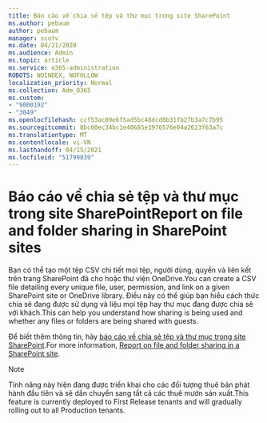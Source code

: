 ```yaml
---
title: Báo cáo về chia sẻ tệp và thư mục trong site SharePoint
ms.author: pebaum
author: pebaum
manager: scotv
ms.date: 04/21/2020
ms.audience: Admin
ms.topic: article
ms.service: o365-administration
ROBOTS: NOINDEX, NOFOLLOW
localization_priority: Normal
ms.collection: Adm_O365
ms.custom:
- "9000192"
- "3049"
ms.openlocfilehash: ccf53ac09e6f5ad5bc48dcd8b31fb27b3a7c7b95
ms.sourcegitcommit: 8bc60ec34bc1e40685e3976576e04a2623f63a7c
ms.translationtype: MT
ms.contentlocale: vi-VN
ms.lasthandoff: 04/15/2021
ms.locfileid: "51799039"
---
```

# <a name="report-on-file-and-folder-sharing-in-sharepoint-sites"></a><span data-ttu-id="ad5a7-102">Báo cáo về chia sẻ tệp và thư mục trong site SharePoint</span><span class="sxs-lookup"><span data-stu-id="ad5a7-102">Report on file and folder sharing in SharePoint sites</span></span>

<span data-ttu-id="ad5a7-103">Bạn có thể tạo một tệp CSV chi tiết mọi tệp, người dùng, quyền và liên kết trên trang SharePoint đã cho hoặc thư viện OneDrive.</span><span class="sxs-lookup"><span data-stu-id="ad5a7-103">You can create a CSV file detailing every unique file, user, permission, and link on a given SharePoint site or OneDrive library.</span></span> <span data-ttu-id="ad5a7-104">Điều này có thể giúp bạn hiểu cách thức chia sẻ đang được sử dụng và liệu mọi tệp hay thư mục đang được chia sẻ với khách.</span><span class="sxs-lookup"><span data-stu-id="ad5a7-104">This can help you understand how sharing is being used and whether any files or folders are being shared with guests.</span></span>

<span data-ttu-id="ad5a7-105">Để biết thêm thông tin, hãy [báo cáo về chia sẻ tệp và thư mục trong site SharePoint](https://docs.microsoft.com/sharepoint/sharing-reports).</span><span class="sxs-lookup"><span data-stu-id="ad5a7-105">For more information, [Report on file and folder sharing in a SharePoint site](https://docs.microsoft.com/sharepoint/sharing-reports).</span></span>

> [!NOTE]
> <span data-ttu-id="ad5a7-106">Tính năng này hiện đang được triển khai cho các đối tượng thuê bản phát hành đầu tiên và sẽ dần chuyển sang tất cả các thuê mướn sản xuất.</span><span class="sxs-lookup"><span data-stu-id="ad5a7-106">This feature is currently deployed to First Release tenants and will gradually rolling out to all Production tenants.</span></span>